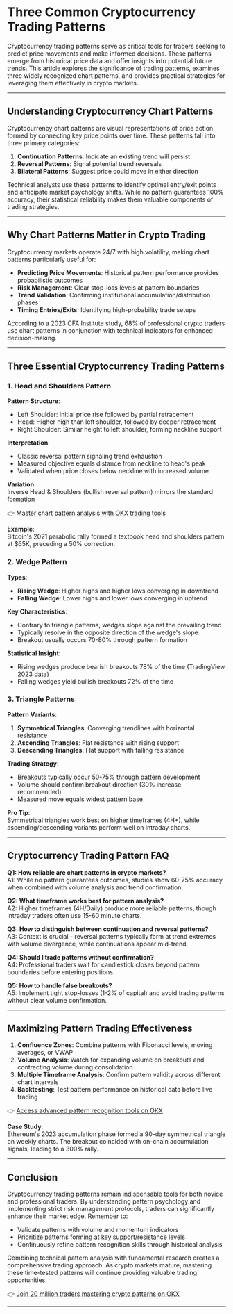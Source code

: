 # Three Common Cryptocurrency Trading Patterns  

Cryptocurrency trading patterns serve as critical tools for traders seeking to predict price movements and make informed decisions. These patterns emerge from historical price data and offer insights into potential future trends. This article explores the significance of trading patterns, examines three widely recognized chart patterns, and provides practical strategies for leveraging them effectively in crypto markets.  

---

## Understanding Cryptocurrency Chart Patterns  

Cryptocurrency chart patterns are visual representations of price action formed by connecting key price points over time. These patterns fall into three primary categories:  

1. **Continuation Patterns**: Indicate an existing trend will persist  
2. **Reversal Patterns**: Signal potential trend reversals  
3. **Bilateral Patterns**: Suggest price could move in either direction  

Technical analysts use these patterns to identify optimal entry/exit points and anticipate market psychology shifts. While no pattern guarantees 100% accuracy, their statistical reliability makes them valuable components of trading strategies.  

---

## Why Chart Patterns Matter in Crypto Trading  

Cryptocurrency markets operate 24/7 with high volatility, making chart patterns particularly useful for:  
- **Predicting Price Movements**: Historical pattern performance provides probabilistic outcomes  
- **Risk Management**: Clear stop-loss levels at pattern boundaries  
- **Trend Validation**: Confirming institutional accumulation/distribution phases  
- **Timing Entries/Exits**: Identifying high-probability trade setups  

According to a 2023 CFA Institute study, 68% of professional crypto traders use chart patterns in conjunction with technical indicators for enhanced decision-making.  

---

## Three Essential Cryptocurrency Trading Patterns  

### 1. Head and Shoulders Pattern  

**Pattern Structure**:  
- Left Shoulder: Initial price rise followed by partial retracement  
- Head: Higher high than left shoulder, followed by deeper retracement  
- Right Shoulder: Similar height to left shoulder, forming neckline support  

**Interpretation**:  
- Classic reversal pattern signaling trend exhaustion  
- Measured objective equals distance from neckline to head's peak  
- Validated when price closes below neckline with increased volume  

**Variation**:  
Inverse Head & Shoulders (bullish reversal pattern) mirrors the standard formation  

👉 [Master chart pattern analysis with OKX trading tools](https://bit.ly/okx-bonus)  

**Example**:  
Bitcoin's 2021 parabolic rally formed a textbook head and shoulders pattern at $65K, preceding a 50% correction.  

### 2. Wedge Pattern  

**Types**:  
- **Rising Wedge**: Higher highs and higher lows converging in downtrend  
- **Falling Wedge**: Lower highs and lower lows converging in uptrend  

**Key Characteristics**:  
- Contrary to triangle patterns, wedges slope against the prevailing trend  
- Typically resolve in the opposite direction of the wedge's slope  
- Breakout usually occurs 70-80% through pattern formation  

**Statistical Insight**:  
- Rising wedges produce bearish breakouts 78% of the time (TradingView 2023 data)  
- Falling wedges yield bullish breakouts 72% of the time  

### 3. Triangle Patterns  

**Pattern Variants**:  
1. **Symmetrical Triangles**: Converging trendlines with horizontal resistance  
2. **Ascending Triangles**: Flat resistance with rising support  
3. **Descending Triangles**: Flat support with falling resistance  

**Trading Strategy**:  
- Breakouts typically occur 50-75% through pattern development  
- Volume should confirm breakout direction (30% increase recommended)  
- Measured move equals widest pattern base  

**Pro Tip**:  
Symmetrical triangles work best on higher timeframes (4H+), while ascending/descending variants perform well on intraday charts.  

---

## Cryptocurrency Trading Pattern FAQ  

**Q1: How reliable are chart patterns in crypto markets?**  
A1: While no pattern guarantees outcomes, studies show 60-75% accuracy when combined with volume analysis and trend confirmation.  

**Q2: What timeframe works best for pattern analysis?**  
A2: Higher timeframes (4H/Daily) produce more reliable patterns, though intraday traders often use 15-60 minute charts.  

**Q3: How to distinguish between continuation and reversal patterns?**  
A3: Context is crucial - reversal patterns typically form at trend extremes with volume divergence, while continuations appear mid-trend.  

**Q4: Should I trade patterns without confirmation?**  
A4: Professional traders wait for candlestick closes beyond pattern boundaries before entering positions.  

**Q5: How to handle false breakouts?**  
A5: Implement tight stop-losses (1-2% of capital) and avoid trading patterns without clear volume confirmation.  

---

## Maximizing Pattern Trading Effectiveness  

1. **Confluence Zones**: Combine patterns with Fibonacci levels, moving averages, or VWAP  
2. **Volume Analysis**: Watch for expanding volume on breakouts and contracting volume during consolidation  
3. **Multiple Timeframe Analysis**: Confirm pattern validity across different chart intervals  
4. **Backtesting**: Test pattern performance on historical data before live trading  

👉 [Access advanced pattern recognition tools on OKX](https://bit.ly/okx-bonus)  

**Case Study**:  
Ethereum's 2023 accumulation phase formed a 90-day symmetrical triangle on weekly charts. The breakout coincided with on-chain accumulation signals, leading to a 300% rally.  

---

## Conclusion  

Cryptocurrency trading patterns remain indispensable tools for both novice and professional traders. By understanding pattern psychology and implementing strict risk management protocols, traders can significantly enhance their market edge. Remember to:  
- Validate patterns with volume and momentum indicators  
- Prioritize patterns forming at key support/resistance levels  
- Continuously refine pattern recognition skills through historical analysis  

Combining technical pattern analysis with fundamental research creates a comprehensive trading approach. As crypto markets mature, mastering these time-tested patterns will continue providing valuable trading opportunities.  

👉 [Join 20 million traders mastering crypto patterns on OKX](https://bit.ly/okx-bonus)  

---
